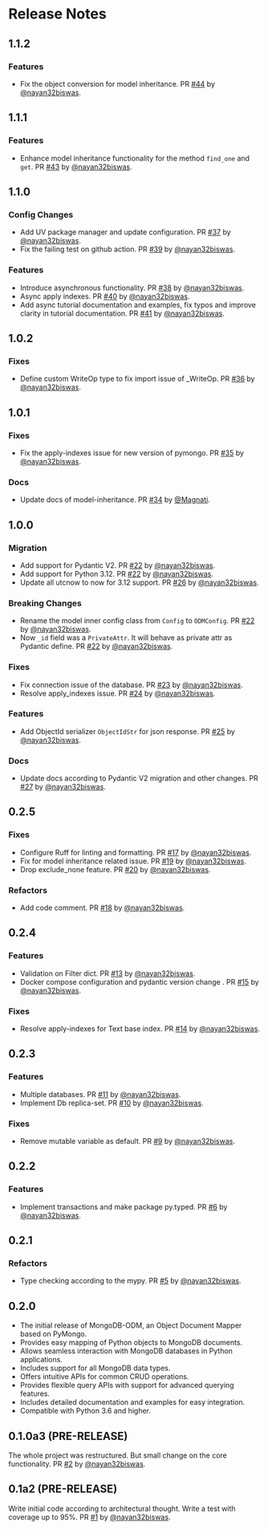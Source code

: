 # Release Notes

## 1.1.2

### Features

- Fix the object conversion for model inheritance. PR [#44](https://github.com/nayan32biswas/mongodb-odm/pull/44) by [@nayan32biswas](https://github.com/nayan32biswas).

## 1.1.1

### Features

- Enhance model inheritance functionality for the method `find_one` and `get`. PR [#43](https://github.com/nayan32biswas/mongodb-odm/pull/43) by [@nayan32biswas](https://github.com/nayan32biswas).

## 1.1.0

### Config Changes

- Add UV package manager and update configuration. PR [#37](https://github.com/nayan32biswas/mongodb-odm/pull/37) by [@nayan32biswas](https://github.com/nayan32biswas).
- Fix the failing test on github action. PR [#39](https://github.com/nayan32biswas/mongodb-odm/pull/39) by [@nayan32biswas](https://github.com/nayan32biswas).

### Features

- Introduce asynchronous functionality. PR [#38](https://github.com/nayan32biswas/mongodb-odm/pull/38) by [@nayan32biswas](https://github.com/nayan32biswas).
- Async apply indexes. PR [#40](https://github.com/nayan32biswas/mongodb-odm/pull/40) by [@nayan32biswas](https://github.com/nayan32biswas).
- Add async tutorial documentation and examples, fix typos and improve clarity in tutorial documentation. PR [#41](https://github.com/nayan32biswas/mongodb-odm/pull/41) by [@nayan32biswas](https://github.com/nayan32biswas).

## 1.0.2

### Fixes

- Define custom WriteOp type to fix import issue of \_WriteOp. PR [#36](https://github.com/nayan32biswas/mongodb-odm/pull/36) by [@nayan32biswas](https://github.com/nayan32biswas).

## 1.0.1

### Fixes

- Fix the apply-indexes issue for new version of pymongo. PR [#35](https://github.com/nayan32biswas/mongodb-odm/pull/35) by [@nayan32biswas](https://github.com/nayan32biswas).

### Docs

- Update docs of model-inheritance. PR [#34](https://github.com/nayan32biswas/mongodb-odm/pull/34) by [@Magnati](https://github.com/Magnati).

## 1.0.0

### Migration

- Add support for Pydantic V2. PR [#22](https://github.com/nayan32biswas/mongodb-odm/pull/22) by [@nayan32biswas](https://github.com/nayan32biswas).
- Add support for Python 3.12. PR [#22](https://github.com/nayan32biswas/mongodb-odm/pull/22) by [@nayan32biswas](https://github.com/nayan32biswas).
- Update all utcnow to now for 3.12 support. PR [#26](https://github.com/nayan32biswas/mongodb-odm/pull/26) by [@nayan32biswas](https://github.com/nayan32biswas).

### Breaking Changes

- Rename the model inner config class from `Config` to `ODMConfig`. PR [#22](https://github.com/nayan32biswas/mongodb-odm/pull/22) by [@nayan32biswas](https://github.com/nayan32biswas).
- Now `_id` field was a `PrivateAttr`. It will behave as private attr as Pydantic define. PR [#22](https://github.com/nayan32biswas/mongodb-odm/pull/22) by [@nayan32biswas](https://github.com/nayan32biswas).

### Fixes

- Fix connection issue of the database. PR [#23](https://github.com/nayan32biswas/mongodb-odm/pull/23) by [@nayan32biswas](https://github.com/nayan32biswas).
- Resolve apply_indexes issue. PR [#24](https://github.com/nayan32biswas/mongodb-odm/pull/24) by [@nayan32biswas](https://github.com/nayan32biswas).

### Features

- Add ObjectId serializer `ObjectIdStr` for json response. PR [#25](https://github.com/nayan32biswas/mongodb-odm/pull/25) by [@nayan32biswas](https://github.com/nayan32biswas).

### Docs

- Update docs according to Pydantic V2 migration and other changes. PR [#27](https://github.com/nayan32biswas/mongodb-odm/pull/27) by [@nayan32biswas](https://github.com/nayan32biswas).

## 0.2.5

### Fixes

- Configure Ruff for linting and formatting. PR [#17](https://github.com/nayan32biswas/mongodb-odm/pull/17) by [@nayan32biswas](https://github.com/nayan32biswas).
- Fix for model inheritance related issue. PR [#19](https://github.com/nayan32biswas/mongodb-odm/pull/19) by [@nayan32biswas](https://github.com/nayan32biswas).
- Drop exclude_none feature. PR [#20](https://github.com/nayan32biswas/mongodb-odm/pull/20) by [@nayan32biswas](https://github.com/nayan32biswas).

### Refactors

- Add code comment. PR [#18](https://github.com/nayan32biswas/mongodb-odm/pull/18) by [@nayan32biswas](https://github.com/nayan32biswas).

## 0.2.4

### Features

- Validation on Filter dict. PR [#13](https://github.com/nayan32biswas/mongodb-odm/pull/13) by [@nayan32biswas](https://github.com/nayan32biswas).
- Docker compose configuration and pydantic version change . PR [#15](https://github.com/nayan32biswas/mongodb-odm/pull/15) by [@nayan32biswas](https://github.com/nayan32biswas).

### Fixes

- Resolve apply-indexes for Text base index. PR [#14](https://github.com/nayan32biswas/mongodb-odm/pull/14) by [@nayan32biswas](https://github.com/nayan32biswas).

## 0.2.3

### Features

- Multiple databases. PR [#11](https://github.com/nayan32biswas/mongodb-odm/pull/11) by [@nayan32biswas](https://github.com/nayan32biswas).
- Implement Db replica-set. PR [#10](https://github.com/nayan32biswas/mongodb-odm/pull/10) by [@nayan32biswas](https://github.com/nayan32biswas).

### Fixes

- Remove mutable variable as default. PR [#9](https://github.com/nayan32biswas/mongodb-odm/pull/9) by [@nayan32biswas](https://github.com/nayan32biswas).

## 0.2.2

### Features

- Implement transactions and make package py.typed. PR [#6](https://github.com/nayan32biswas/mongodb-odm/pull/6) by [@nayan32biswas](https://github.com/nayan32biswas).

## 0.2.1

### Refactors

- Type checking according to the mypy. PR [#5](https://github.com/nayan32biswas/mongodb-odm/pull/5) by [@nayan32biswas](https://github.com/nayan32biswas).

## 0.2.0

- The initial release of MongoDB-ODM, an Object Document Mapper based on PyMongo.
- Provides easy mapping of Python objects to MongoDB documents.
- Allows seamless interaction with MongoDB databases in Python applications.
- Includes support for all MongoDB data types.
- Offers intuitive APIs for common CRUD operations.
- Provides flexible query APIs with support for advanced querying features.
- Includes detailed documentation and examples for easy integration.
- Compatible with Python 3.6 and higher.

## 0.1.0a3 (PRE-RELEASE)

The whole project was restructured. But small change on the core functionality. PR [#2](https://github.com/nayan32biswas/mongodb-odm/pull/2) by [@nayan32biswas](https://github.com/nayan32biswas).

## 0.1a2 (PRE-RELEASE)

Write initial code according to architectural thought.
Write a test with coverage up to 95%. PR [#1](https://github.com/nayan32biswas/mongodb-odm/pull/1) by [@nayan32biswas](https://github.com/nayan32biswas).
